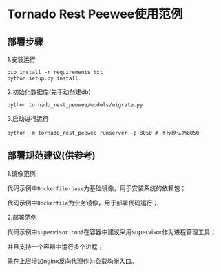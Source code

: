 # Tornado Rest Peewee使用范例

## 部署步骤

1.安装运行
```
pip install -r requirements.txt
python setup.py install
```

2.初始化数据库(先手动创建db)
```
python tornado_rest_peewee/models/migrate.py
```

3.启动进行运行
```
python -m tornado_rest_peewee runserver -p 8050 # 不传默认为8050
```

## 部署规范建议(供参考)

1.镜像范例

代码示例中`Dockerfile-base`为基础镜像，用于安装系统的依赖包；

代码示例中`Dockerfile`为业务镜像，用于部署代码运行；

2.部署范例

代码示例中`supervisor.conf`在容器中建议采用supervisor作为进程管理工具；

并且支持一个容器中运行多个进程；

需在上层增加nginx反向代理作为负载均衡入口。
